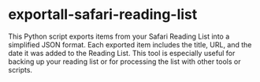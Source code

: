 # exportall-safari-reading-list

This Python script exports items from your Safari Reading List into a simplified JSON format. Each exported item includes the title, URL, and the date it was added to the Reading List. This tool is especially useful for backing up your reading list or for processing the list with other tools or scripts.

